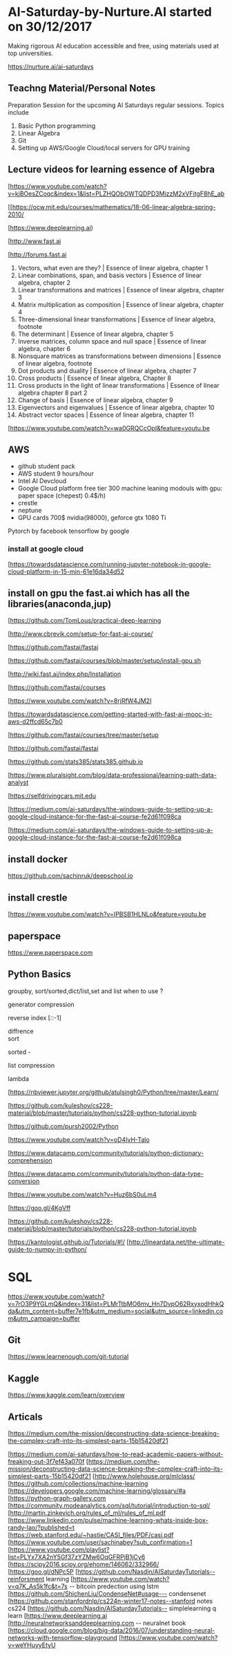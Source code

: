 # AI-Saturday-by-Nurture.AI started on 30/12/2017 
Making rigorous AI education accessible and free, using materials used at top universities.

https://nurture.ai/ai-saturdays 

## Teachng Material/Personal Notes
Preparation Session for the upcoming AI Saturdays regular sessions. Topics include
1) Basic Python programming
2) Linear Algebra
3) Git
4) Setting up AWS/Google Cloud/local servers for GPU training

## Lecture videos for learning essence of Algebra 

[https://www.youtube.com/watch?v=kjBOesZCoqc&index=1&list=PLZHQObOWTQDPD3MizzM2xVFitgF8hE_ab

[[https://ocw.mit.edu/courses/mathematics/18-06-linear-algebra-spring-2010/

[https://www.deeplearning.ai)

[http://www.fast.ai

[http://forums.fast.ai 


1.  Vectors, what even are they? | Essence of linear algebra, chapter 1
2.  Linear combinations, span, and basis vectors | Essence of linear algebra, chapter 2
3.  Linear transformations and matrices | Essence of linear algebra, chapter 3
4.  Matrix multiplication as composition | Essence of linear algebra, chapter 4
5.  Three-dimensional linear transformations | Essence of linear algebra, footnote
6.  The determinant | Essence of linear algebra, chapter 5
7.  Inverse matrices, column space and null space | Essence of linear algebra, chapter 6
8.  Nonsquare matrices as transformations between dimensions | Essence of linear algebra, footnote
9.  Dot products and duality | Essence of linear algebra, chapter 7
10. Cross products | Essence of linear algebra, Chapter 8
11. Cross products in the light of linear transformations | Essence of linear algebra chapter 8 part 2
12. Change of basis | Essence of linear algebra, chapter 9
13. Eigenvectors and eigenvalues | Essence of linear algebra, chapter 10
14. Abstract vector spaces | Essence of linear algebra, chapter 11

[https://www.youtube.com/watch?v=wa0GRQCcOpI&feature=youtu.be

## AWS
* github student pack
* AWS student 9 hours/hour
* Intel AI Devcloud
* Google Cloud platform free tier  300 machine leaning modouls with gpu: paper space (chepest) 0.4$/h)
* crestle
* neptune 
* GPU cards 700$ nvidia(98000), geforce gtx 1080 Ti


Pytorch by facebook
tensorflow by google 

### install at google cloud
[https://towardsdatascience.com/running-jupyter-notebook-in-google-cloud-platform-in-15-min-61e16da34d52

## install on gpu the fast.ai which has all the libraries(anaconda,jup)

[https://github.com/TomLous/practical-deep-learning

[http://www.cbrevik.com/setup-for-fast-ai-course/

[https://github.com/fastai/fastai

[https://github.com/fastai/courses/blob/master/setup/install-gpu.sh

[http://wiki.fast.ai/index.php/Installation

[https://github.com/fastai/courses

[https://www.youtube.com/watch?v=8rjRfW4JM2I

[https://towardsdatascience.com/getting-started-with-fast-ai-mooc-in-aws-d2ffcd65c7b0

[https://github.com/fastai/courses/tree/master/setup

[https://github.com/fastai/fastai

[https://github.com/stats385/stats385.github.io

[https://www.pluralsight.com/blog/data-professional/learning-path-data-analyst

[https://selfdrivingcars.mit.edu

[https://medium.com/ai-saturdays/the-windows-guide-to-setting-up-a-google-cloud-instance-for-the-fast-ai-course-fe2d61f098ca

[https://medium.com/ai-saturdays/the-windows-guide-to-setting-up-a-google-cloud-instance-for-the-fast-ai-course-fe2d61f098ca

## install docker 

https://github.com/sachinruk/deepschool.io

## install crestle
[https://www.youtube.com/watch?v=IPBSB1HLNLo&feature=youtu.be

## paperspace 
https://www.paperspace.com

## Python Basics 

groupby, 
sort/sorted,dict/list,set and list 
when to use ?

generator compression 

reverse index [::-1]

diffrence  
sort

sorted -

list compression 

lambda 

[https://nbviewer.jupyter.org/github/atulsingh0/Python/tree/master/Learn/

[https://github.com/kuleshov/cs228-material/blob/master/tutorials/python/cs228-python-tutorial.ipynb

[https://github.com/pursh2002/Python

[https://www.youtube.com/watch?v=oD4IvH-Talo

[https://www.datacamp.com/community/tutorials/python-dictionary-comprehension

[https://www.datacamp.com/community/tutorials/python-data-type-conversion

[https://www.youtube.com/watch?v=Huz6bS0uLm4

[https://goo.gl/4KgVff

[https://github.com/kuleshov/cs228-material/blob/master/tutorials/python/cs228-python-tutorial.ipynb

[https://kantologist.github.io/Tutorials/#!/
[http://lineardata.net/the-ultimate-guide-to-numpy-in-python/

# SQL

https://www.youtube.com/watch?v=7rO3P9YGLmQ&index=31&list=PLMrTtbMO6mv_Hn7DvpO62RxyxodHhkQda&utm_content=buffer7e1fb&utm_medium=social&utm_source=linkedin.com&utm_campaign=buffer
## Git

[https://www.learnenough.com/git-tutorial

## Kaggle

[https://www.kaggle.com/learn/overview

## Articals

[https://medium.com/the-mission/deconstructing-data-science-breaking-the-complex-craft-into-its-simplest-parts-15b15420df21

[https://medium.com/ai-saturdays/how-to-read-academic-papers-without-freaking-out-3f7ef43a070f
[https://medium.com/the-mission/deconstructing-data-science-breaking-the-complex-craft-into-its-simplest-parts-15b15420df21
[http://www.holehouse.org/mlclass/
[https://github.com/collections/machine-learning
[https://developers.google.com/machine-learning/glossary/#a
[https://python-graph-gallery.com
[https://community.modeanalytics.com/sql/tutorial/introduction-to-sql/
[http://martin.zinkevich.org/rules_of_ml/rules_of_ml.pdf
[https://www.linkedin.com/pulse/machine-learning-whats-inside-box-randy-lao/?published=t
[https://web.stanford.edu/~hastie/CASI_files/PDF/casi.pdf
[https://www.youtube.com/user/sachinabey?sub_confirmation=1
[https://www.youtube.com/playlist?list=PLYx7XA2nY5Gf37zYZMw6OqGFRPjB1jCy6
[https://scipy2016.scipy.org/ehome/146062/332966/
[https://goo.gl/dNPc5P
[https://github.com/Nasdin/AISaturdayTutorials--reinforsment learning
[https://www.youtube.com/watch?v=q7K_As5k1fc&t=7s -- bitcoin predection using lstm
[https://github.com/ShichenLiu/CondenseNet#usage--- condensenet
[https://github.com/stanfordnlp/cs224n-winter17-notes--stanford notes cs224
[https://github.com/Nasdin/AISaturdayTutorials-- simplelearning q learn
[https://www.deeplearning.ai
[http://neuralnetworksanddeeplearning.com -- neuralnet book
[https://cloud.google.com/blog/big-data/2016/07/understanding-neural-networks-with-tensorflow-playground
[https://www.youtube.com/watch?v=weYHuyyEtyU

